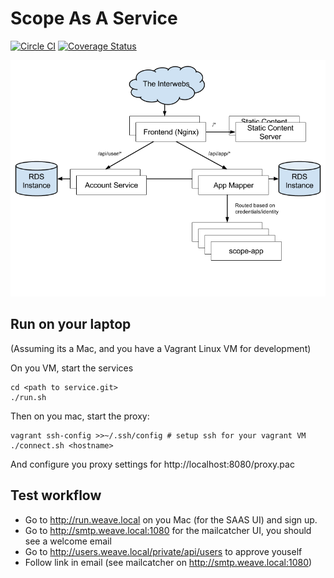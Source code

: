 # Scope As A Service

[![Circle CI](https://circleci.com/gh/weaveworks/service/tree/master.svg?style=shield)](https://circleci.com/gh/weaveworks/service/tree/master) [![Coverage Status](https://coveralls.io/repos/weaveworks/service/badge.svg?branch=coverage&service=github&t=6Kr25T)](https://coveralls.io/github/weaveworks/service?branch=coverage)

![Architecture](docs/architecture.png)

## Run on your laptop

(Assuming its a Mac, and you have a Vagrant Linux VM for development)

On you VM, start the services
```
cd <path to service.git>
./run.sh
```

Then on you mac, start the proxy:
```
vagrant ssh-config >>~/.ssh/config # setup ssh for your vagrant VM
./connect.sh <hostname>
```

And configure you proxy settings for http://localhost:8080/proxy.pac

## Test workflow

- Go to http://run.weave.local on you Mac (for the SAAS UI) and sign up.
- Go to http://smtp.weave.local:1080 for the mailcatcher UI, you should see a welcome email
- Go to http://users.weave.local/private/api/users to approve youself
- Follow link in email (see mailcatcher on http://smtp.weave.local:1080)
